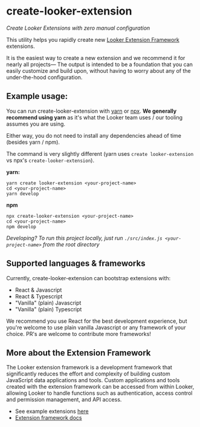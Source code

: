 # create-looker-extension

_Create Looker Extensions with zero manual configuration_

This utility helps you rapidly create new [Looker Extension Framework](https://docs.looker.com/data-modeling/extension-framework/extension-framework-intro) extensions.

It is the easiest way to create a new extension and we recommend it for nearly all projects— The output is intended to be a foundation that you can easily customize and build upon, without having to worry about any of the under-the-hood configuration.

## Example usage:

You can run create-looker-extension with [yarn](https://classic.yarnpkg.com/en/docs/install) or [npx](https://www.npmjs.com/package/npx). 
**We generally recommend using yarn** as it's what the Looker team uses / our tooling assumes you are using.

Either way, you do not need to install any dependencies ahead of time (besides yarn / npm).

The command is very slightly different (yarn uses `create looker-extension` vs npx's `create-looker-extension`).

**yarn:**
```
yarn create looker-extension <your-project-name>
cd <your-project-name>
yarn develop
```
**npm**
```
npx create-looker-extension <your-project-name>
cd <your-project-name>
npm develop
```

_Developing? To run this project locally, just run `./src/index.js <your-project-name>` from the root directory_

## Supported languages & frameworks

Currently, create-looker-extension can bootstrap extensions with:

- React & Javascript
- React & Typescript
- "Vanilla" (plain) Javascript
- "Vanilla" (plain) Typescript

We recommend you use React for the best development experience, but you're welcome to use plain vanilla Javascript or any framework of your choice. PR's are welcome to contribute more frameworks!

## More about the Extension Framework

The Looker extension framework is a development framework that significantly reduces the effort and complexity of building custom JavaScript data applications and tools. Custom applications and tools created with the extension framework can be accessed from within Looker, allowing Looker to handle functions such as authentication, access control and permission management, and API access.

- See example extensions [here](https://github.com/looker-open-source/extension-examples)
- [Extension framework docs](https://docs.looker.com/data-modeling/extension-framework/extension-framework-intro)
